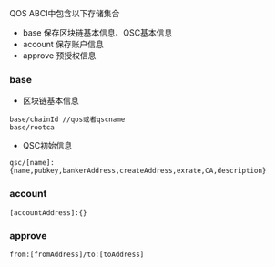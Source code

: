  QOS ABCI中包含以下存储集合
* base 保存区块链基本信息、QSC基本信息
* account 保存账户信息
* approve 预授权信息


### base

* 区块链基本信息

```
base/chainId //qos或者qscname
base/rootca
```

* QSC初始信息

```
qsc/[name]:{name,pubkey,bankerAddress,createAddress,exrate,CA,description}
```

### account


```
[accountAddress]:{}
```

### approve
```
from:[fromAddress]/to:[toAddress]
```
